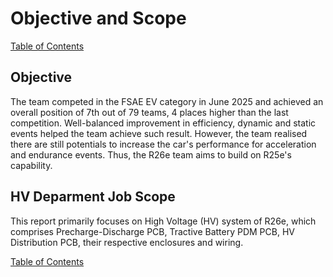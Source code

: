 # Objective and Scope

[Table of Contents](https://bosung91.github.io/FSAE-High-Voltage-System-Design-and-Optimization/#table-of-contents)  

## Objective
The team competed in the FSAE EV category in June 2025 and achieved an overall position of 7th out of 79 teams, 4 places higher than the last competition. Well-balanced improvement in efficiency, dynamic and static events helped the team achieve such result. However, the team realised there are still potentials to increase the car's performance for acceleration and endurance events. Thus, the R26e team aims to build on R25e's capability.

## HV Deparment Job Scope
This report primarily focuses on High Voltage (HV) system of R26e, which comprises Precharge-Discharge PCB, Tractive Battery PDM PCB, HV Distribution PCB, their respective enclosures and wiring.  

[Table of Contents](https://bosung91.github.io/FSAE-High-Voltage-System-Design-and-Optimization/#table-of-contents)  